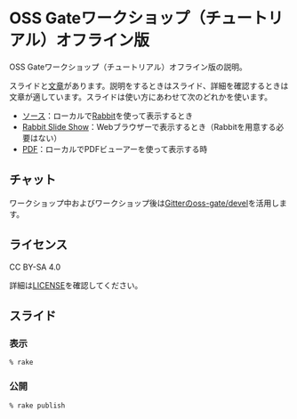 # OSS Gateワークショップ（チュートリアル）オフライン版

OSS Gateワークショップ（チュートリアル）オフライン版の説明。

スライドと[文章](../scenario.md)があります。説明をするときはスライド、詳細を確認するときは文章が適しています。スライドは使い方にあわせて次のどれかを使います。

  * [ソース](scenario.rab)：ローカルで[Rabbit](http://rabbit-shocker.org/)を使って表示するとき
  * [Rabbit Slide Show](https://slide.rabbit-shocker.org/authors/oss-gate/workshop-tutorial/)：Webブラウザーで表示するとき（Rabbitを用意する必要はない）
  * [PDF](https://slide.rabbit-shocker.org/authors/oss-gate/workshop-tutorial/scenario.pdf)：ローカルでPDFビューアーを使って表示する時

## チャット

ワークショップ中およびワークショップ後は[Gitterのoss-gate/devel](https://gitter.im/oss-gate/devel)を活用します。

## ライセンス

CC BY-SA 4.0

詳細は[LICENSE](../LICENSE)を確認してください。

## スライド

### 表示

```console
% rake
```

### 公開

```console
% rake publish
```
